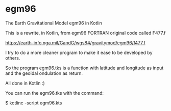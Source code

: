 # egm96
The Earth Gravitational Model egm96 in Kotlin

This is a rewrite, in Kotlin, from egm96 FORTRAN original code called F477.f

https://earth-info.nga.mil/GandG/wgs84/gravitymod/egm96/f477.f

I try to do a more cleaner program to make it ease to be developed by others.

So the program egm96.tks is a function with latitude and longitude as input and
the geoidal ondulation as return.  

All done in Kotlin :)

You can run the egm96.tks with the command:

$ kotlinc -script egm96.kts
